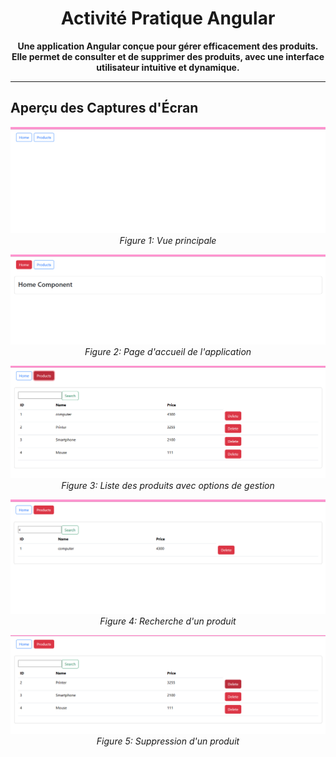 <h1 align="center">Activité Pratique Angular</h1>

<p align="center">
  <strong>Une application Angular conçue pour gérer efficacement des produits. Elle permet de consulter et de supprimer des produits, avec une interface utilisateur intuitive et dynamique.</strong>
</p>

---

## Aperçu des Captures d'Écran

<p align="center">
  <img src="Captures/img.png" alt="Capture 1" width="600"><br>
  <em>Figure 1: Vue principale</em>
</p>

<p align="center">
  <img src="Captures/img_1.png" alt="Capture 2" width="600"><br>
  <em>Figure 2: Page d'accueil de l'application</em>
</p>

<p align="center">
  <img src="Captures/img_2.png" alt="Capture 3" width="600"><br>
  <em>Figure 3: Liste des produits avec options de gestion</em>
</p>

<p align="center">
  <img src="Captures/img_3.png" alt="Capture 4" width="600"><br>
  <em>Figure 4: Recherche d'un produit</em>
</p>

<p align="center">
  <img src="Captures/img_4.png" alt="Capture 5" width="600"><br>
  <em>Figure 5: Suppression d'un produit</em>
</p>
